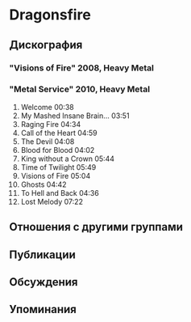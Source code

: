 # Dragonsfire



## Дискография

### "Visions of Fire" 2008, Heavy Metal



### "Metal Service" 2010, Heavy Metal

1.	 Welcome	00:38	 
2.	 My Mashed Insane Brain...	03:51	 
3.	 Raging Fire	04:34	 
4.	 Call of the Heart	04:59	 
5.	 The Devil	04:08	 
6.	 Blood for Blood	04:02	 
7.	 King without a Crown	05:44	 
8.	 Time of Twilight	05:49	 
9.	 Visions of Fire	05:04	 
10.	 Ghosts	04:42	 
11.	 To Hell and Back	04:36	 
12.	 Lost Melody	07:22


## Отношения с другими группами


## Публикации


## Обсуждения


## Упоминания


